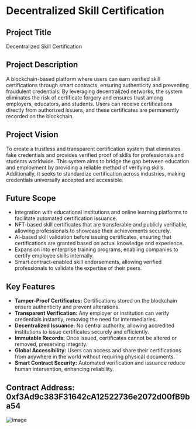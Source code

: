 # Decentralized Skill Certification

## Project Title
Decentralized Skill Certification

## Project Description
A blockchain-based platform where users can earn verified skill certifications through smart contracts, ensuring authenticity and preventing fraudulent credentials. By leveraging decentralized networks, the system eliminates the risk of certificate forgery and ensures trust among employers, educators, and students. Users can receive certifications directly from authorized issuers, and these certificates are permanently recorded on the blockchain.

## Project Vision
To create a trustless and transparent certification system that eliminates fake credentials and provides verified proof of skills for professionals and students worldwide. This system aims to bridge the gap between education and employment by providing a reliable method of verifying skills. Additionally, it seeks to standardize certification across industries, making credentials universally accepted and accessible.

## Future Scope
- Integration with educational institutions and online learning platforms to facilitate automated certification issuance.
- NFT-based skill certificates that are transferable and publicly verifiable, allowing professionals to showcase their achievements securely.
- AI-based skill validation before issuing certificates, ensuring that certifications are granted based on actual knowledge and experience.
- Expansion into enterprise training programs, enabling companies to certify employee skills internally.
- Smart contract-enabled skill endorsements, allowing verified professionals to validate the expertise of their peers.

## Key Features
- **Tamper-Proof Certificates:** Certifications stored on the blockchain ensure authenticity and prevent alterations.
- **Transparent Verification:** Any employer or institution can verify credentials instantly, removing the need for intermediaries.
- **Decentralized Issuance:** No central authority, allowing accredited institutions to issue certificates securely and efficiently.
- **Immutable Records:** Once issued, certificates cannot be altered or removed, preserving integrity.
- **Global Accessibility:** Users can access and share their certifications from anywhere in the world without requiring physical documents.
- **Smart Contract Security:** Automated verification and issuance reduce human intervention, enhancing reliability.

## Contract Address: 0xf3Ad9c383F31642cA12522736e2072d00fB9ba54
![image](https://github.com/user-attachments/assets/6b3c2c67-3263-4e9c-b403-63e7c9204576)

